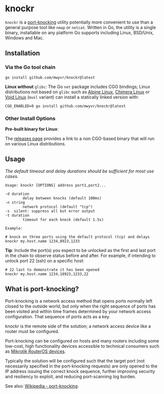 # knockr

`knockr` is a [port-knocking](https://en.wikipedia.org/wiki/Port_knocking)
utility potentially more convenient to use than a general purpose tool like 
`nmap` or `netcat`. Written in Go, the utility is a single binary, installable 
on any platform Go supports including Linux, BSD/Unix, Windows and Mac.

## Installation

### Via the Go tool chain

    go install github.com/mwyvr/knockr@latest

**Linux without** `glibc`: The Go `net` package includes CGO bindings; Linux
distributions not based on `glibc` such as [Alpine
Linux](https://www.alpinelinux.org/), [Chimera
Linux](https://chimera-linux.org/) or [Void Linux](https://voidlinux.org/)
(`musl` variant) can install a statically linked version with:

    CGO_ENABLED=0 go install github.com/mwyvr/knockr@latest

### Other Install Options 

**Pre-built binary for Linux**:

The [releases page](https://github.com/mwyvr/knockr/releases)
provides a link to a non CGO-based binary that will run on various
Linux distributions.

## Usage

*The default timeout and delay durations should be sufficient for
most use cases.*

    Usage: knockr [OPTIONS] address port1,port2...

    -d duration
            delay between knocks (default 100ms)
    -n string
            network protocol (default "tcp")
    -s	silent: suppress all but error output
    -t duration
            timeout for each knock (default 1.5s)

    Example:

    # knock on three ports using the default protocol (tcp) and delays
    knockr my.host.name 1234,8923,1233

**Tip**: Include the port(s) you expect to be unlocked as the first and last
port in the chain to observe status before and after. For example, if intending
to unlock port 22 (ssh) on a specific host:

    # 22 last to demonstrate it has been opened
    knockr my.host.name 1234,18923,1233,22

## What is port-knocking?

Port-knocking is a network access method that opens ports normally left closed
to the outside world, but only when the right sequence of ports has been
visited and within time frames determined by your network access configuration.
That sequence of ports acts as a key.

knockr is the remote side of the solution; a network access device like a
router must be configured.

Port-knocking can be configured on hosts and many routers including some
low-cost, high functionality devices accessible to technical consumers such as
[Mikrotik RouterOS devices](https://help.mikrotik.com/docs/display/ROS/Port+knocking).

Typically the solution will be configured such that the target port (not
necessarily specified in the port-knocking requests) are only opened to the IP
address issuing the correct knock sequence, further improving security and
resiliency to exploit, and reducing port-scanning log burden.

See also: [Wikipedia - port-knocking](https://en.wikipedia.org/wiki/Port_knocking).
